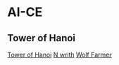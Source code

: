 # AI-CE
## Tower of Hanoi
[Tower of Hanoi](https://www.geeksforgeeks.org/c-program-for-tower-of-hanoi/)
[N writh](https://csc.csudh.edu/jhan/Fall2006/csc411/Assignments/A1Fall06Solution.htm)
[Wolf Farmer](https://medium.com/@mirgrecu/chatgpt-and-the-wolf-goat-and-cabbage-problem-10b277c682c3)
[]()
[]()
[]()
[]()
[]()
[]()
[]()
[]()
[]()
[]()
